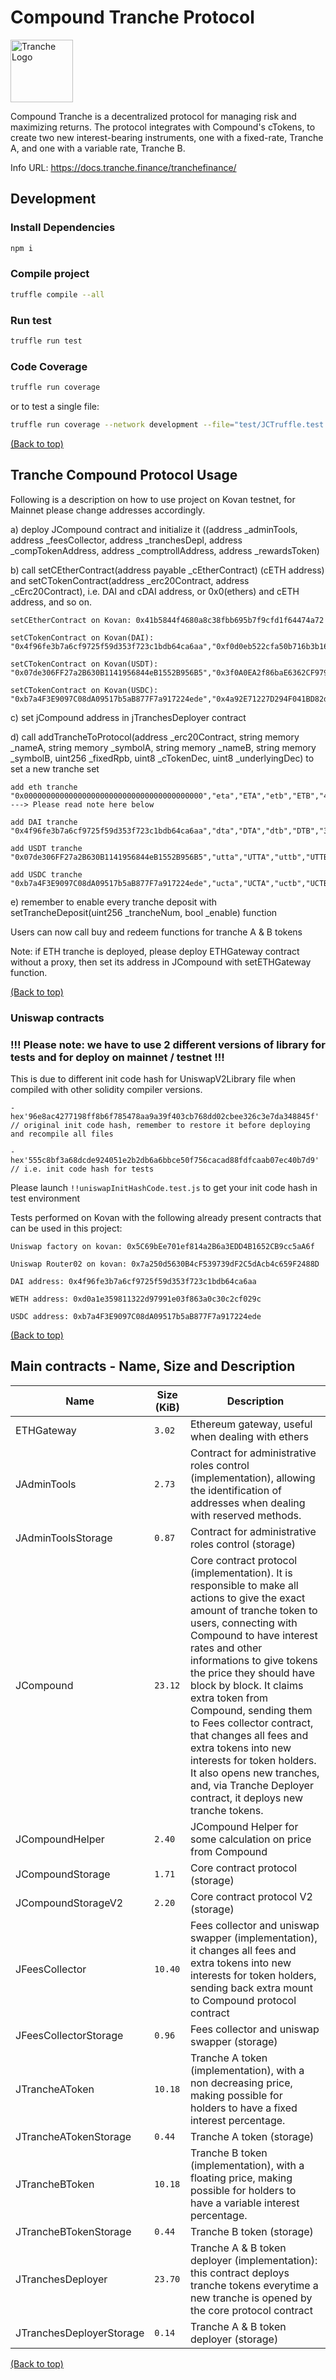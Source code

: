 <!-- Add banner here -->

# Compound Tranche Protocol

<img src="https://gblobscdn.gitbook.com/spaces%2F-MP969WsfbfQJJFgxp2K%2Favatar-1617981494187.png?alt=media" alt="Tranche Logo" width="100">

Compound Tranche is a decentralized protocol for managing risk and maximizing returns. The protocol integrates with Compound's cTokens, to create two new interest-bearing instruments, one with a fixed-rate, Tranche A, and one with a variable rate, Tranche B. 

Info URL: https://docs.tranche.finance/tranchefinance/

## Development

### Install Dependencies

```bash
npm i
```

### Compile project

```bash
truffle compile --all
```

### Run test

```bash
truffle run test
```

### Code Coverage

```bash
truffle run coverage
```

or to test a single file:

```bash
truffle run coverage --network development --file="test/JCTruffle.test.js"    
```

[(Back to top)](#Compound-Tranche-Protocol)

## Tranche Compound Protocol Usage

Following is a description on how to use project on Kovan testnet, for Mainnet please change addresses accordingly.

a) deploy JCompound contract and initialize it ((address _adminTools, address _feesCollector, address _tranchesDepl,
            address _compTokenAddress, address _comptrollAddress, address _rewardsToken)

b) call setCEtherContract(address payable _cEtherContract) (cETH address) and setCTokenContract(address _erc20Contract, address _cErc20Contract), i.e. DAI and cDAI address, or 0x0(ethers) and cETH address, and so on.

    setCEtherContract on Kovan: 0x41b5844f4680a8c38fbb695b7f9cfd1f64474a72

    setCTokenContract on Kovan(DAI): "0x4f96fe3b7a6cf9725f59d353f723c1bdb64ca6aa","0xf0d0eb522cfa50b716b3b1604c4f0fa6f04376ad"

    setCTokenContract on Kovan(USDT): "0x07de306FF27a2B630B1141956844eB1552B956B5","0x3f0A0EA2f86baE6362CF9799B523BA06647Da018"

    setCTokenContract on Kovan(USDC): "0xb7a4F3E9097C08dA09517b5aB877F7a917224ede","0x4a92E71227D294F041BD82dd8f78591B75140d63"

c) set jCompound address in jTranchesDeployer contract

d) call addTrancheToProtocol(address _erc20Contract, string memory _nameA, string memory _symbolA, 
            string memory _nameB, string memory _symbolB, uint256 _fixedRpb, uint8 _cTokenDec, uint8 _underlyingDec) to set a new tranche set

    add eth tranche "0x0000000000000000000000000000000000000000","eta","ETA","etb","ETB","40000000000000000","8","18" ---> Please read note here below

    add DAI tranche "0x4f96fe3b7a6cf9725f59d353f723c1bdb64ca6aa","dta","DTA","dtb","DTB","30000000000000000","8","18"

    add USDT tranche "0x07de306FF27a2B630B1141956844eB1552B956B5","utta","UTTA","uttb","UTTB","200000000000000","8","6"
    
    add USDC tranche "0xb7a4F3E9097C08dA09517b5aB877F7a917224ede","ucta","UCTA","uctb","UCTB","30000000000000","8","6"

e) remember to enable every tranche deposit with setTrancheDeposit(uint256 _trancheNum, bool _enable) function

Users can now call buy and redeem functions for tranche A & B tokens

Note: if ETH tranche is deployed, please deploy ETHGateway contract without a proxy, then set its address in JCompound with setETHGateway function.

[(Back to top)](#Compound-Tranche-Protocol)

### Uniswap contracts
### !!! Please note: we have to use 2 different versions of library for tests and for deploy on mainnet / testnet !!!

This is due to different init code hash for UniswapV2Library file when compiled with other solidity compiler versions.

    - hex'96e8ac4277198ff8b6f785478aa9a39f403cb768dd02cbee326c3e7da348845f' 
    // original init code hash, remember to restore it before deploying and recompile all files

    - hex'555c8bf3a68dcde924051e2b2db6a6bbce50f756cacad88fdfcaab07ec40b7d9' 
    // i.e. init code hash for tests

Please launch `!!uniswapInitHashCode.test.js` to get your init code hash in test environment

Tests performed on Kovan with the following already present contracts that can be used in this project:

    Uniswap factory on kovan: 0x5C69bEe701ef814a2B6a3EDD4B1652CB9cc5aA6f 
    
    Uniswap Router02 on kovan: 0x7a250d5630B4cF539739dF2C5dAcb4c659F2488D

    DAI address: 0x4f96fe3b7a6cf9725f59d353f723c1bdb64ca6aa

    WETH address: 0xd0a1e359811322d97991e03f863a0c30c2cf029c

    USDC address: 0xb7a4F3E9097C08dA09517b5aB877F7a917224ede

[(Back to top)](#Compound-Tranche-Protocol)

## Main contracts - Name, Size and Description

<table>
    <thead>
      <tr>
        <th>Name</th>
        <th>Size (KiB)</th>
        <th>Description</th>
      </tr>
    </thead>
    <tbody>
        <tr>
            <td>ETHGateway</td>
            <td><code>3.02</code></td>
            <td>Ethereum gateway, useful when dealing with ethers</td>
        </tr>
        <tr>
            <td>JAdminTools</td>
            <td><code>2.73</code></td>
            <td>Contract for administrative roles control (implementation), allowing the identification of addresses when dealing with reserved methods.</td>
        </tr>
        <tr>
            <td>JAdminToolsStorage</td>
            <td><code>0.87</code></td>
            <td>Contract for administrative roles control (storage)</td>
        </tr>
        <tr>
            <td>JCompound</td>
            <td><code>23.12</code></td>
            <td>Core contract protocol (implementation). It is responsible to make all actions to give the exact amount of tranche token to users, connecting with Compound to have interest rates and other informations to give tokens the price they should have block by block. It claims extra token from Compound, sending them to Fees collector contract, that changes all fees and extra tokens into new interests for token holders. It also opens new tranches, and, via Tranche Deployer contract, it deploys new tranche tokens.</td>
        </tr>
        <tr>
            <td>JCompoundHelper</td>
            <td><code>2.40</code></td>
            <td>JCompound Helper for some calculation on price from Compound</td>
        </tr>
        <tr>
            <td>JCompoundStorage</td>
            <td><code>1.71</code></td>
            <td>Core contract protocol (storage)</td>
        </tr>
        <tr>
            <td>JCompoundStorageV2</td>
            <td><code>2.20</code></td>
            <td>Core contract protocol V2 (storage)</td>
        </tr>
        <tr>
            <td>JFeesCollector</td>
            <td><code>10.40</code></td>
            <td>Fees collector and uniswap swapper (implementation), it changes all fees and extra tokens into new interests for token holders, sending back extra mount to Compound protocol contract</td>
        </tr>
        <tr>
            <td>JFeesCollectorStorage</td>
            <td><code>0.96</code></td>
            <td>Fees collector and uniswap swapper (storage)</td>
        </tr>
        <tr>
            <td>JTrancheAToken</td>
            <td><code>10.18</code></td>
            <td>Tranche A token (implementation), with a non decreasing price, making possible for holders to have a fixed interest percentage.</td>
        </tr>
        <tr>
            <td>JTrancheATokenStorage</td>
            <td><code>0.44</code></td>
            <td>Tranche A token (storage)</td>
        </tr>
        <tr>
            <td>JTrancheBToken</td>
            <td><code>10.18</code></td>
            <td>Tranche B token (implementation), with a floating price, making possible for holders to have a variable interest percentage.</td>
        </tr>
        <tr>
            <td>JTrancheBTokenStorage</td>
            <td><code>0.44</code></td>
            <td>Tranche B token (storage)</td>
        </tr>
        <tr>
            <td>JTranchesDeployer</td>
            <td><code>23.70</code></td>
            <td>Tranche A & B token deployer (implementation): this contract deploys tranche tokens everytime a new tranche is opened by the core protocol contract</td>
        </tr>
        <tr>
            <td>JTranchesDeployerStorage</td>
            <td><code>0.14</code></td>
            <td>Tranche A & B token deployer (storage)</td>
        </tr>
    </tbody>
  </table>

  [(Back to top)](#Compound-Tranche-Protocol)
